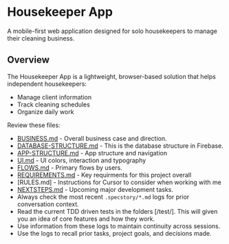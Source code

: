 # Housekeeper App

A mobile-first web application designed for solo housekeepers to manage their cleaning business.

## Overview

The Housekeeper App is a lightweight, browser-based solution that helps independent housekeepers:
- Manage client information
- Track cleaning schedules
- Organize daily work

Review these files:
- [BUSINESS.md](BUSINESS.md) - Overall business case and direction. 
- [DATABASE-STRUCTURE.md](DATABASE-STRUCTURE.md) - This is the database structure in Firebase. 
- [APP-STRUCTURE.md](APP-STRUCTURE.md) - App structure and navigation
- [UI.md](UI.md) - UI colors, interaction and typography
- [FLOWS.md](FLOWS.md) - Primary flows by users. 
- [REQUIREMENTS.md](REQUIREMENTS.md) - Key requirments for this project overall
- [RULES.md] - Instructions for Cursor to consider when working with me
- [NEXTSTEPS.md](NEXTSTEPS.md) - Upcoming major development tasks.
- Always check the most recent `.specstory/*.md` logs for prior conversation context.
- Read the current TDD driven tests in the folders [/test/].  This will given you an idea of core features and how they work. 
- Use information from these logs to maintain continuity across sessions.
- Use the logs to recall prior tasks, project goals, and decisions made.